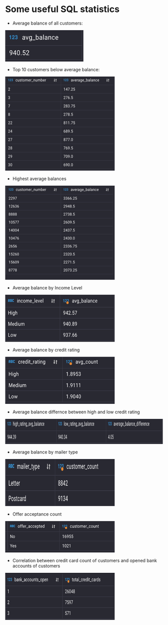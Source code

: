  # **Some useful SQL statistics**
 
 - Average balance of all customers:
 

<img src="../images/avg_balance_all_customers.png" width="250" height="100">
 
 
- Top 10 customers below average balance:


<img src="../images/customers_below_avg_balance.png" width="350" height="300">


- Highest average balances


<img src="../images/highest_average_balances.png" width="350" height="300">


- Average balance by Income Level


<img src="../images/SQL/avg_balance_by_income_level.png" width="350" height="150">


- Average balance by credit rating

<img src="../images/avg_balance_by_credit_rating.png" width="350" height="150">





- Average balance differnce between high and low credit rating


<img src="../images/average_balance_difference.png" width="1100" height="80">

- Average balance by mailer type

<img src="../images/SQL/mailer_type_count.png" width="350" height="150">

- Offer acceptance count

<img src="../images/SQL/offer_acceptance_count.png" width="350" height="100">

- Correlation between credit card count of customers and opened bank accounts of customers
 
 <img src="../images/SQL/bank_account_number_vs_total_credit_cards.png" width="350" height="150">




